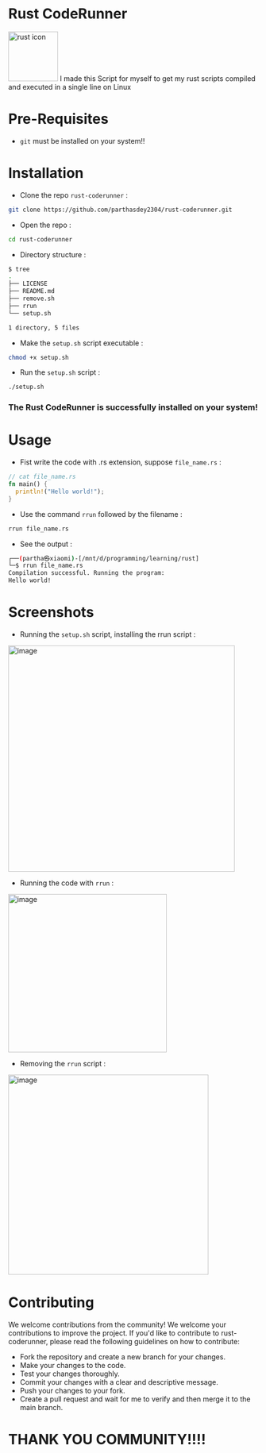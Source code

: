 # Rust CodeRunner
<img height="100px" width="100px" src="https://skillicons.dev/icons?i=rust" alt="rust icon">
I made this Script for myself to get my rust scripts compiled and executed in a single line on Linux

# Pre-Requisites
+ `git` must be installed on your system!!

# Installation
+ Clone the repo `rust-coderunner` :
``` sh
git clone https://github.com/parthasdey2304/rust-coderunner.git
```

+ Open the repo :
``` sh
cd rust-coderunner
```

+ Directory structure :
``` sh
$ tree
.
├── LICENSE
├── README.md
├── remove.sh
├── rrun
└── setup.sh

1 directory, 5 files
```

+ Make the `setup.sh` script executable :
``` sh
chmod +x setup.sh
```

+ Run the `setup.sh` script :
``` sh
./setup.sh
```

### The Rust CodeRunner is successfully installed on your system!

# Usage
+ Fist write the code with .rs extension, suppose `file_name.rs` :
``` rs
// cat file_name.rs
fn main() {
  println!("Hello world!");
}
```

+ Use the command `rrun` followed by the filename :
``` sh
rrun file_name.rs
```

+ See the output :
``` sh
┌──(partha㉿xiaomi)-[/mnt/d/programming/learning/rust]
└─$ rrun file_name.rs
Compilation successful. Running the program:
Hello world!
```

# Screenshots 
+ Running the `setup.sh` script, installing the rrun script :
<img width="456" alt="image" src="https://github.com/parthasdey2304/rust-coderunner/assets/131694386/2346a26a-a4c8-49a8-a9f6-364c0aa62cb1">


+ Running the code with `rrun` :
<img width="319" alt="image" src="https://github.com/parthasdey2304/rust-coderunner/assets/131694386/4ca60cde-61d1-445c-ae9e-3a328b09a053">


+ Removing the `rrun` script :
<img width="403" alt="image" src="https://github.com/parthasdey2304/rust-coderunner/assets/131694386/419808eb-dcea-443d-a28a-2bf2ac86146a">


# Contributing
We welcome contributions from the community! We welcome your contributions to improve the project. If you'd like to contribute to rust-coderunner, please read the following guidelines on how to contribute:
+ Fork the repository and create a new branch for your changes.
+ Make your changes to the code.
+ Test your changes thoroughly.
+ Commit your changes with a clear and descriptive message.
+ Push your changes to your fork.
+ Create a pull request and wait for me to verify and then merge it to the main branch.

# THANK YOU COMMUNITY!!!!
 
